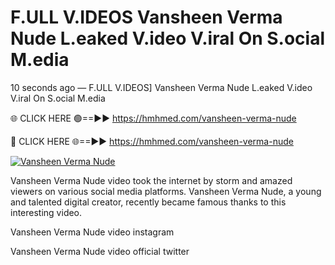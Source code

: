 # F.ULL V.IDEOS Vansheen Verma Nude L.eaked V.ideo V.iral On S.ocial M.edia

10 seconds ago — F.ULL V.IDEOS] Vansheen Verma Nude L.eaked V.ideo V.iral On S.ocial M.edia

🌐 CLICK HERE 🟢==►► https://hmhmed.com/vansheen-verma-nude

🔴 CLICK HERE 🌐==►► https://hmhmed.com/vansheen-verma-nude

[![Vansheen Verma Nude](https://i.imgur.com/dJHk4Zq.gif)](https://hmhmed.com/vansheen-verma-nude)

Vansheen Verma Nude video took the internet by storm and amazed viewers on various social media platforms. Vansheen Verma Nude, a young and talented digital creator, recently became famous thanks to this interesting video.

Vansheen Verma Nude video instagram

Vansheen Verma Nude video official twitter